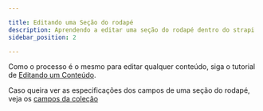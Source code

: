 ```yaml
---

title: Editando uma Seção do rodapé
description: Aprendendo a editar uma seção do rodapé dentro do strapi
sidebar_position: 2

---
```


Como o processo é o mesmo para editar qualquer conteúdo, siga o tutorial de [Editando um Conteúdo](/docs/usuario/strapi/iniciando-gerenciamento#editando-um-conteúdo).

Caso queira ver as especificações dos campos de uma seção do rodapé, veja os [campos da coleção](/docs/usuario/strapi/secoes-do-rodape/criar#campos)
